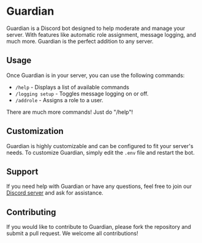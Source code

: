 # Guardian

Guardian is a Discord bot designed to help moderate and manage your server. With features like automatic role assignment, message logging, and much more. Guardian is the perfect addition to any server.

## Usage

Once Guardian is in your server, you can use the following commands:

- `/help` - Displays a list of available commands
- `/logging setup` - Toggles message logging on or off.
- `/addrole` - Assigns a role to a user.

There are much more commands! Just do "/help"!

## Customization

Guardian is highly customizable and can be configured to fit your server's needs. To customize Guardian, simply edit the `.env` file and restart the bot.

## Support

If you need help with Guardian or have any questions, feel free to join our [Discord server](https://discord.gg/BdJ4JwCveu) and ask for assistance.

## Contributing

If you would like to contribute to Guardian, please fork the repository and submit a pull request. We welcome all contributions!
